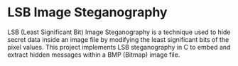 # LSB Image Steganography
 LSB (Least Significant Bit) Image Steganography is a technique used to hide secret data inside an image file by modifying the least significant bits of the pixel values. This project implements LSB steganography in C to embed and extract hidden messages within a BMP (Bitmap) image file.

